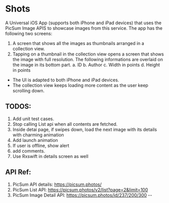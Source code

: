 # Shots
A Universal iOS App (supports both iPhone and iPad devices) that uses the PicSum
Image APIS to showcase images from this service.
The app has the following two screens:
1. A screen that shows all the images as thumbnails arranged in a collection view.
2. Tapping on a thumbnail in the collection view opens a screen that shows the
image with full resolution. The following informations are overlaid on the image in its
bottom part.
a. ID
b. Author
c. Width in points
d. Height in points

- The UI is adapted to both iPhone and iPad devices.
- The collection view keeps loading more content
as the user keep scrolling down.

## TODOS:
1) Add unit test cases.
2) Stop calling List api when all contents are fetched.
3) Inside detai page, if swipes down, load the next image with its details with charming animation 
4) Add launch animation
5) If user is offline, show alert 
5) add comments.
6) Use Rxswift in details screen as well

## API Ref:
1. PicSum API details: https://picsum.photos/
2. PicSum List API: https://picsum.photos/v2/list?page=2&limit=100
3. PicSum Image Detail API: https://picsum.photos/id/237/200/300
--
